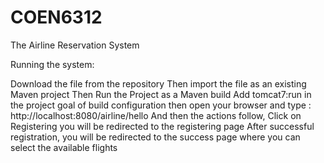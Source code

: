 # COEN6312
The Airline Reservation System

Running the system:

Download the file from the repository
Then import the file as an existing Maven project
Then Run the Project as a Maven build
Add tomcat7:run in the project goal of build configuration
then open your browser and type : http://localhost:8080/airline/hello
And then the actions follow, 
Click on Registering you will be redirected to the registering page
After successful registration, you will be redirected to the success page where you can select the available flights
